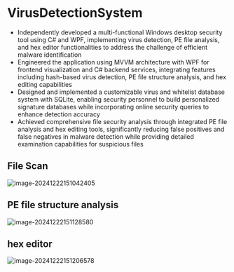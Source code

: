 # VirusDetectionSystem
- Independently developed a multi-functional Windows desktop security tool using C\# and WPF, implementing virus detection, PE file analysis, and hex editor functionalities to address the challenge of efficient malware identification
- Engineered the application using MVVM architecture with WPF for frontend visualization and C\# backend services, integrating features including hash-based virus detection, PE file structure analysis, and hex editing capabilities
- Designed and implemented a customizable virus and whitelist database system with SQLite, enabling security personnel to build personalized signature databases while incorporating online security queries to enhance detection accuracy
- Achieved comprehensive file security analysis through integrated PE file analysis and hex editing tools, significantly reducing false positives and false negatives in malware detection while providing detailed examination capabilities for suspicious files

## File Scan
![image-20241222151042405](https://bex-image.oss-cn-hangzhou.aliyuncs.com/img/202412221512484.png)

## PE file structure analysis
![image-20241222151128580](https://bex-image.oss-cn-hangzhou.aliyuncs.com/img/202412221512503.png)

## hex editor
![image-20241222151206578](https://bex-image.oss-cn-hangzhou.aliyuncs.com/img/202412221512507.png)
